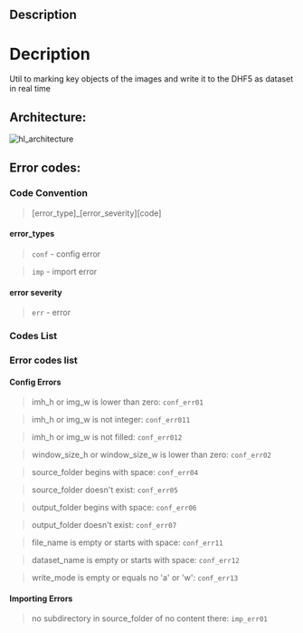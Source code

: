 ## Description
# Decription
Util to marking key objects of the images and write it to the DHF5 as dataset in real time
## Architecture:
![hl_architecture](https://user-images.githubusercontent.com/104580123/209446611-b075d657-fa96-4ac8-b23f-6c005d78dedf.jpg)

## Error codes:
### Code Convention
> [error_type]_[error_severity][code]
#### error_types
> `conf` - config error

> `imp` - import error
#### error severity
> `err` - error
### Codes List
### Error codes list
#### Config Errors
>imh_h or img_w is lower than zero: `conf_err01`

>imh_h or img_w is not integer: `conf_err011`

>imh_h or img_w is not filled: `conf_err012`

>window_size_h or window_size_w is lower than zero: `conf_err02`

>source_folder begins with space: `conf_err04`

>source_folder doesn't exist: `conf_err05`

>output_folder begins with space: `conf_err06`

>output_folder doesn't exist: `conf_err07`

>file_name is empty or starts with space: `conf_err11`

>dataset_name is empty or starts with space: `conf_err12`

>write_mode is empty or equals no 'a' or 'w': `conf_err13`
#### Importing Errors
>no subdirectory in source_folder of no content there: `imp_err01`
